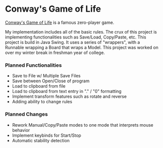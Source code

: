 # Conway's Game of Life

[Conway's Game of Life](https://en.wikipedia.org/wiki/Conway's_Game_of_Life) is a famous zero-player game.

My implementation includes all of the basic rules. The crux of this project is implementing functionalities such as Save/Load, Copy/Paste, etc.
This project is build in Java Swing. It uses a series of "wrappers", with a Runnable wrapping a Board that wraps a Model.
This project was worked on over my winter break in freshman year of college.

### Planned Functionalities
- Save to File w/ Multiple Save Files
- Save between Open/Close of program
- Load to clipboard from file
- Load to clipboard from text entry in "." / "0" formatting
- Implement transform features such as rotate and reverse
- Adding ability to change rules

### Planned Changes
- Rework Manual/Copy/Paste modes to one mode that interprets mouse behavior
- Implement keybinds for Start/Stop
- Automatic stability detection
